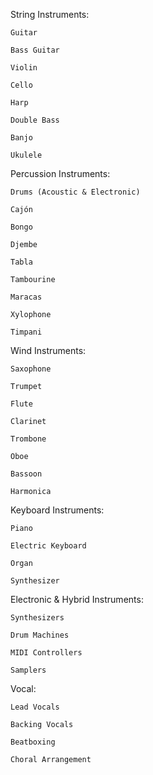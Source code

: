 String Instruments:

    Guitar

    Bass Guitar

    Violin

    Cello

    Harp

    Double Bass

    Banjo

    Ukulele

Percussion Instruments:

    Drums (Acoustic & Electronic)

    Cajón

    Bongo

    Djembe

    Tabla

    Tambourine

    Maracas

    Xylophone

    Timpani

Wind Instruments:

    Saxophone

    Trumpet

    Flute

    Clarinet

    Trombone

    Oboe

    Bassoon

    Harmonica

Keyboard Instruments:

    Piano

    Electric Keyboard

    Organ

    Synthesizer

Electronic & Hybrid Instruments:

    Synthesizers

    Drum Machines

    MIDI Controllers

    Samplers

Vocal:

    Lead Vocals

    Backing Vocals

    Beatboxing

    Choral Arrangement

